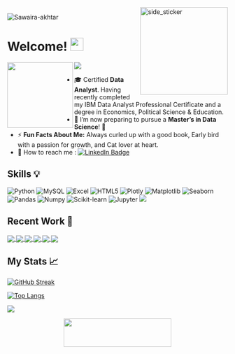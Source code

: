 <img align="right" width=200px height=200px alt="side_sticker" src="https://media.giphy.com/media/TEnXkcsHrP4YedChhA/giphy.gif" />
 
<p align="left"> <img src="https://komarev.com/ghpvc/?username=sawaira-akhtar&label=Profile%20views&color=0e75b6&style=flat"
    alt="Sawaira-akhtar" /> 
  </p>
  
<h1>
  Welcome!
  <img src="https://media.giphy.com/media/hvRJCLFzcasrR4ia7z/giphy.gif" width="30px"/>
 
</h1>

<img src="https://readme-typing-svg.herokuapp.com?font=Architects+Daughter&color=97D2EC&size=25&center=false&lines=Hey!+it's+Sawaira...;Data+Science+Enthusiast...;Tech+Enthusiast"/>
<img align="left" width="150" height="150" src="https://media.giphy.com/media/xT77Y1T0zY1gR5qe5O/giphy.gif"> 


- 🎓 Certified **Data Analyst**. Having recently completed my IBM Data Analyst Professional Certificate and a degree in Economics, Political Science & Education.
- 🔭 I’m now preparing to pursue a **Master’s in Data Science**! 🌟
- ⚡ **Fun Facts About Me:**  Always curled up with a good book, Early bird with a passion for growth, and Cat lover at heart.
- 📩 How to reach me : <a href="https://www.linkedin.com/in/sawaira-akhtar/">
    <img src="https://img.shields.io/badge/LinkedIn-blue?style=for-the-badge&logo=linkedin&logoColor=white" alt="LinkedIn Badge"/>
  </a>


## Skills 💡
![Python](https://img.shields.io/badge/Python-%2314354C.svg?style=for-the-badge&logo=python&logoColor=white)
![MySQL](https://img.shields.io/badge/MySQL-%23479CDE.svg?style=for-the-badge&logo=mysql&logoColor=white)
![Excel](https://img.shields.io/badge/Excel-%2317A2B8.svg?style=for-the-badge&logo=microsoft-excel&logoColor=white)
![HTML5](https://img.shields.io/badge/HTML5-%23E34F26.svg?style=for-the-badge&logo=html5&logoColor=white)
![Plotly](https://img.shields.io/badge/Plotly-%233F4F75.svg?style=for-the-badge&logo=plotly&logoColor=white)
![Matplotlib](https://img.shields.io/badge/Matplotlib-%23E64A19.svg?style=for-the-badge&logo=python&logoColor=white)
![Seaborn](https://img.shields.io/badge/Seaborn-%230E3C6E.svg?style=for-the-badge&logo=python&logoColor=white)
![Pandas](https://img.shields.io/badge/Pandas-%23150458.svg?style=for-the-badge&logo=pandas&logoColor=white)
![Numpy](https://img.shields.io/badge/Numpy-%23013243.svg?style=for-the-badge&logo=numpy&logoColor=white)
![Scikit-learn](https://img.shields.io/badge/Scikit-learn-%23F7931E.svg?style=for-the-badge&logo=scikit-learn&logoColor=white)
![Jupyter](https://img.shields.io/badge/Jupyter-%23F37626.svg?style=for-the-badge&logo=jupyter&logoColor=white)
<img src="https://img.shields.io/badge/MySQL-00000F?style=for-the-badge&logo=mysql&logoColor=white" />


 ## Recent Work 💼

 <a href="https://github.com/Sawaira-Akhtar/Housing Price Predictive Modeling">
  <img align="center" src="https://github-readme-stats.vercel.app/api/pin/?username=Sawaira-Akhtar&repo=data-analysis-projects&theme=vision-friendly-dark" />
</a>

 <a href="https://github.com/Sawaira-Akhtar/US Domestic Flight Reliability Dashboard">
  <img align="center" src="https://github-readme-stats.vercel.app/api/pin/?username=Sawaira-Akhtar&repo=data-analysis-projects&theme=vision-friendly-dark" />
</a>

<a href="https://github.com/Sawaira-Akhtar/Financial Data Visualization">
  <img align="center" src="https://github-readme-stats.vercel.app/api/pin/?username=Sawaira-Akhtar&repo=data-analysis-projects&theme=vision-friendly-dark" />
</a>

<a href="https://github.com/Sawaira-Akhtar/Fleet Vehicle Inventory Analysis Part 2">
  <img align="center" src="https://github-readme-stats.vercel.app/api/pin/?username=Sawaira-Akhtar&repo=data-analysis-projects&theme=vision-friendly-dark" />
</a>
<a href="https://github.com/Sawaira-Akhtar/IBM-Capstone-Project">
  <img align="center" src="https://github-readme-stats.vercel.app/api/pin/?username=Sawaira-Akhtar&repo=IBM-Capstone-Project&theme=vision-friendly-dark" />
</a>
<a href="https://github.com/Sawaira-Akhtar/Car Sales By Model & Profit">
  <img align="center" src="https://github-readme-stats.vercel.app/api/pin/?username=Sawaira-Akhtar&repo=data-analysis-projects&theme=vision-friendly-dark" />
</a>



## My Stats 📈 
[![GitHub Streak](http://github-readme-streak-stats.herokuapp.com?user=Sawaira-Akhtar&theme=dark&background=000000)](https://git.io/streak-stats)

[![Top Langs](https://github-readme-stats.vercel.app/api/top-langs/?username=Sawaira-Akhtar&layout=compact&theme=vision-friendly-dark)](https://github.com/anuraghazra/github-readme-stats)


 <img src="https://user-images.githubusercontent.com/73097560/115834477-dbab4500-a447-11eb-908a-139a6edaec5c.gif">
<p align="center">
  <img src="https://media.giphy.com/media/jpVnC65DmYeyRL4LHS/giphy.gif" width="70%" height="65px">
</p>	
 
<br>
 
